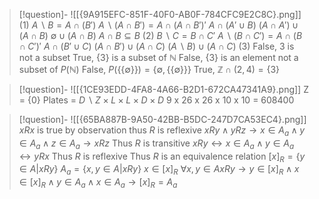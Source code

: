 
> [!question]- ![[{9A915EFC-851F-40F0-AB0F-784CFC9E2C8C}.png]]
> (1)
$A \backslash B = A \cap (B')$
$A \backslash (A \cap B') = A \cap (A \cap B')'$
$A \cap (A' \cup B)$
$(A \cap A') \cup (A \cap B)$
$\emptyset \cup (A \cap B)$
$A \cap B \subseteq B$
(2)
$B \backslash C = B \cap C'$
$A \backslash (B \cap C') = A \cap (B \cap C')'$
$A \cap (B' \cup C)$
$(A \cap B') \cup (A \cap C)$
$(A \backslash B) \cup (A \cap C)$
(3)
False, 3 is not a subset
True, {3} is a subset of $\mathbb{N}$
False, {3} is an element not a subset of $P(\mathbb{N})$
False, $P(\{\{\emptyset\}\}) = \{\emptyset, \{\{\emptyset\}\}\}$
True, $\mathbb{Z} \cap (2, 4) = \{3\}$

> [!question]- ![[{1CE93EDD-4FA8-4A66-B2D1-672CA47341A9}.png]]
> Z = {0}
> Plates = $D\backslash Z \times L \times L \times D \times D$
> 9 x 26 x 26 x 10 x 10 = 608400


> [!question]- ![[{65BA887B-9A50-42BB-B5DC-247D7CA53EC4}.png]]
> $xRx$ is true by observation thus $R$ is reflexive
>$xRy \land yRz \to x \in A_a \land y \in A_a \land z \in A_a \to xRz$
>Thus $R$ is transitive 
>$xRy \leftrightarrow x \in A_a \land y \in A_a \leftrightarrow yRx$
>Thus $R$ is reflexive
>Thus $R$ is an equivalence relation
> $[x]_R = \{ y \in A | xRy \}$
> $A_a = \{x, y \in A | xRy\}$
> $x \in [x]_R$
> $\forall x, y \in A xRy \to y \in [x]_R \land x \in [x]_R \land y \in A_a \land x \in A_a \to [x]_R = A_a$


